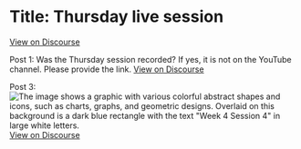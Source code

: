 # Title: Thursday live session
[View on Discourse](https://discourse.onlinedegree.iitm.ac.in/t/thursday-live-session/169393)

Post 1: Was the Thursday session recorded? If yes, it is not on the YouTube channel. Please provide the link.
[View on Discourse](https://discourse.onlinedegree.iitm.ac.in/t/thursday-live-session/169393/1)


Post 3: 
![The image shows a graphic with various colorful abstract shapes and icons, such as charts, graphs, and geometric designs. Overlaid on this background is a dark blue rectangle with the text "Week 4 Session 4" in large white letters.](https://europe1.discourse-cdn.com/flex013/uploads/iitm/original/3X/a/1/a1ba40c716051f486e2fb3eaae126c6121075f69.jpeg)
[View on Discourse](https://discourse.onlinedegree.iitm.ac.in/t/thursday-live-session/169393/3)


